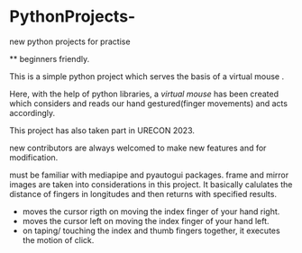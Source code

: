 # PythonProjects-
 new python projects for practise 
 
 ** beginners friendly.
 
 
 
 This is a simple python project which serves the basis of a virtual mouse .
 
 Here, with the help of python libraries, a *virtual mouse* has been created
 which considers and reads our hand gestured(finger movements)
 and acts accordingly.
 
 This project has also taken part in URECON 2023.
 
 new contributors are always welcomed to make new features and for modification.
 
 
 must be familiar with mediapipe and pyautogui packages.
 frame and mirror images are taken into considerations in this project.
 It basically calulates the distance of fingers in longitudes and then returns with specified results.
 
 * moves the cursor rigth on moving the index finger of your hand right.
 * moves the cursor left on moving the index finger of your hand left.
 * on taping/ touching the index and thumb fingers together, it executes the motion of click.
 
